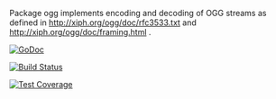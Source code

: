 
Package ogg implements encoding and decoding of OGG streams as defined in
http://xiph.org/ogg/doc/rfc3533.txt
and
http://xiph.org/ogg/doc/framing.html .

[![GoDoc](https://godoc.org/github.com/mccoyst/ogg?status.svg)](https://godoc.org/github.com/mccoyst/ogg)

[![Build Status](https://travis-ci.org/mccoyst/ogg.svg?branch=master)](https://travis-ci.org/mccoyst/ogg)

[![Test Coverage](https://img.shields.io/badge/coverage-100.0%25-brightgreen.svg)](https://gocover.io/github.com/mccoyst/ogg)
